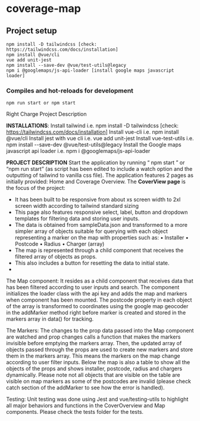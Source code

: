 # coverage-map

## Project setup
```
npm install -D tailwindcss [check: https://tailwindcss.com/docs/installation]
npm install @vue/cli
vue add unit-jest
npm install --save-dev @vue/test-utils@legacy
npm i @googlemaps/js-api-loader [install google maps javascript loader]
```

### Compiles and hot-reloads for development
```
npm run start or npm start
```
Right Charge Project Description

**INSTALLATIONS**:
Install tailwind i.e. npm install -D tailwindcss [check: https://tailwindcss.com/docs/installation]
Install vue-cli i.e. npm install @vue/cli
Install jest with vue cli i.e. vue add unit-jest
Install vue-test-utils i.e.  npm install --save-dev @vue/test-utils@legacy
Install the Google maps javascript api loader i.e. npm i @googlemaps/js-api-loader 

**PROJECT DESCRIPTION**
Start the application by running “ npm start ” or “npm run start” (as script has been edited to include a watch option and the outputting of tailwind to vanilla css file).
The application features 2 pages as initially provided: Home and Coverage Overview.
The **CoverView page** is the focus of the project:
-	It has been built to be responsive from about xs screen width to 2xl screen width according to tailwind standard sizing
-	This page also features responsive select, label, button and dropdown templates  for filtering data and storing user inputs.
-	The data is obtained from sampleData.json and transformed to a more simpler array of objects suitable for querying with each object representing a marker on the map with properties such as:
•	Installer
•	Postcode
•	Radius
•	Charger (array) 
-	The map is represented through a child component that receives the filtered array of objects as props.
-	This also includes a button for resetting the data to initial state.
-	
The Map component:
It resides as a child component that receives data that has been filtered according to user inputs and search. The component initializes the loader class with the api key and adds the map and markers when component has been mounted. The postcode property in each object of the array is transformed to coordinates using the google map geocoder in the addMarker method right before marker is created and stored in the markers array in data() for tracking.

The Markers:
The changes to the prop data passed into the Map component  are watched and prop changes calls a function that makes the markers invisible before emptying the markers array. Then, the updated array of objects passed through the props are used to create new markers and store them in the markers array. This means the markers on the map change according to user filter inputs.
Below the map is also a table to show all the objects of the props and shows installer, postcode, radius and chargers dynamically. Please note not all objects that are visible on the table are visible on map markers as some of the postcodes are invalid (please check catch section of the addMarker to see how the error is handled).

Testing:
Unit testing was done using Jest and vue/testing-utils to highlight all major behaviors and functions in the CoverOverview and Map components. Please check the tests folder for the tests.







